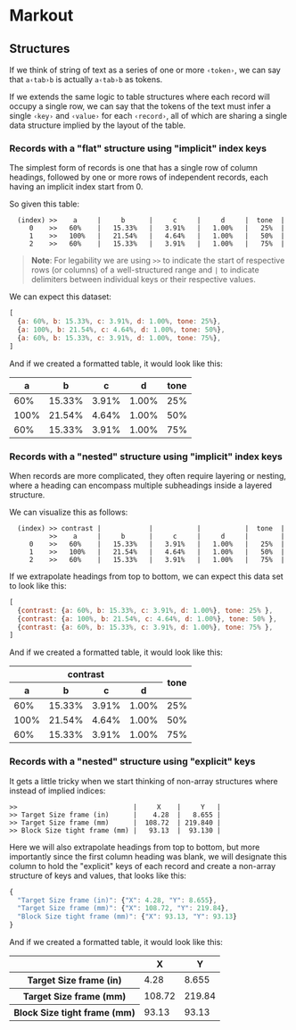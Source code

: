 ﻿# Markout

## Structures

If we think of string of text as a series of one or more <kbd>`‹token›`</kbd>, we can say that `a‹tab›b` is actually <kbd>`a`</kbd><kbd>`‹tab›`</kbd><kbd>`b`</kbd> as tokens.

If we extends the same logic to table structures where each record will occupy a single row, we can say that the tokens of the text must infer a single `‹key›` and `‹value›` for each `‹record›`, all of which are sharing a single data structure implied by the layout of the table.

### Records with a "flat" structure using "implicit" index keys

The simplest form of records is one that has a single row of column headings, followed by one or more rows of independent records, each having an implicit index start from 0.

<figcaption>So given this table:</figcaption>

```text line-numbers
  (index) >>    a     |     b      |     c     |     d     |  tone  |
     0    >>   60%    |   15.33%   |   3.91%   |   1.00%   |   25%  |
     1    >>   100%   |   21.54%   |   4.64%   |   1.00%   |   50%  |
     2    >>   60%    |   15.33%   |   3.91%   |   1.00%   |   75%  |
```

> **Note**: For legability we are using <kbd>`>>`</kbd> to indicate the start of respective rows (or columns) of a well-structured range and <kbd>`|`</kbd> to indicate delimiters between individual keys or their respective values.

<figcaption>We can expect this dataset:</figcaption>

```javascript line-numbers
[
  {a: 60%, b: 15.33%, c: 3.91%, d: 1.00%, tone: 25%},
  {a: 100%, b: 21.54%, c: 4.64%, d: 1.00%, tone: 50%},
  {a: 60%, b: 15.33%, c: 3.91%, d: 1.00%, tone: 75%},
]
```

<caption>And if we created a formatted table, it would look like this:</caption>

<table>
<thead>
<tr>
  <th>a
  <th>b
  <th>c
  <th>d
  <th>tone
</tr>
</thead>
<tbody>
<tr>
  <td>60%
  <td>15.33%
  <td>3.91%
  <td>1.00%
  <td>25%
</tr>
<tr>
  <td>100%
  <td>21.54%
  <td>4.64%
  <td>1.00%
  <td>50%
</tr>
<tr>
  <td>60%
  <td>15.33%
  <td>3.91%
  <td>1.00%
  <td>75%
</tr>
</tbody>
</table>

### Records with a "nested" structure using "implicit" index keys

When records are more complicated, they often require layering or nesting, where a heading can encompass multiple subheadings inside a layered structure.

<figcaption>We can visualize this as follows:</figcaption>

```text
  (index) >> contrast |            |           |           |  tone  |
          >>    a     |     b      |     c     |     d     |        |
     0    >>   60%    |   15.33%   |   3.91%   |   1.00%   |   25%  |
     1    >>   100%   |   21.54%   |   4.64%   |   1.00%   |   50%  |
     2    >>   60%    |   15.33%   |   3.91%   |   1.00%   |   75%  |
```

<figcaption>If we extrapolate headings from top to bottom, we can expect this data set to look like this:</figcaption>

```javascript
[
  {contrast: {a: 60%, b: 15.33%, c: 3.91%, d: 1.00%}, tone: 25% },
  {contrast: {a: 100%, b: 21.54%, c: 4.64%, d: 1.00%}, tone: 50% },
  {contrast: {a: 60%, b: 15.33%, c: 3.91%, d: 1.00%}, tone: 75% },
]
```

<caption>And if we created a formatted table, it would look like this:</caption>
<table>
<thead>
<tr>
  <th colspan=4>contrast
  <th rowspan=2>tone
</tr>
<tr>
  <th>a
  <th>b
  <th>c
  <th>d
</tr>
</thead>
<tbody>
<tr>
  <td>60%
  <td>15.33%
  <td>3.91%
  <td>1.00%
  <td>25%
</tr>
<tr>
  <td>100%
  <td>21.54%
  <td>4.64%
  <td>1.00%
  <td>50%
</tr>
<tr>
  <td>60%
  <td>15.33%
  <td>3.91%
  <td>1.00%
  <td>75%
</tr>
</tbody>
</table>

### Records with a "nested" structure using "explicit" keys

<figcaption>It gets a little tricky when we start thinking of non-array structures where instead of implied indices:</figcaption>

```text
>>                             |     X    |     Y   |
>> Target Size frame (in)      |    4.28  |   8.655 |
>> Target Size frame (mm)      |  108.72  | 219.840 |
>> Block Size tight frame (mm) |   93.13  |  93.130 |
```

<figcaption>Here we will also extrapolate headings from top to bottom, but more importantly since the first column heading was blank, we will designate this column to hold the "explicit" keys of each record and create a non-array structure of keys and values, that looks like this:</figcaption>

```javascript
{
  "Target Size frame (in)": {"X": 4.28, "Y": 8.655},
  "Target Size frame (mm)": {"X": 108.72, "Y": 219.84},
  "Block Size tight frame (mm)": {"X": 93.13, "Y": 93.13}
}
```

<caption>And if we created a formatted table, it would look like this:</caption>

<table>
<thead>
<tr>
  <th>
  <th>X
  <th>Y
</tr>
</thead>
<tbody>
<tr>
  <th>Target Size frame (in)
  <td>4.28
  <td>8.655
</tr>
<tr>
  <th>Target Size frame (mm)
  <td>108.72
  <td>219.84
</tr>
<tr>
  <th>Block Size tight frame (mm)
  <td>93.13
  <td>93.13
</tr>
</tbody>
</table>
